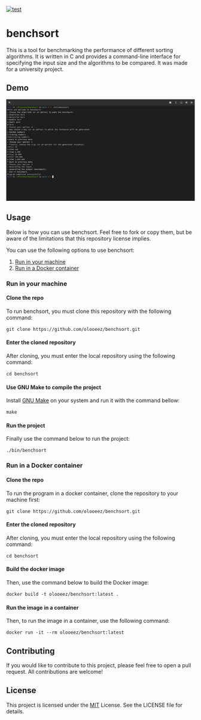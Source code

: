 [![test](https://github.com/olooeez/benchsort/actions/workflows/test.yml/badge.svg)](https://github.com/olooeez/benchsort/actions/workflows/test.yml)

# benchsort

This is a tool for benchmarking the performance of different sorting algorithms. It is written in C and provides a command-line interface for specifying the input size and the algorithms to be compared. It was made for a university project.

## Demo

![Demo of benchsort](https://raw.githubusercontent.com/olooeez/benchsort/main/img/demo.png)

## Usage

Below is how you can use benchsort. Feel free to fork or copy them, but be aware of the limitations that this repository license implies.

You can use the following options to use benchsort:

1. [Run in your machine](#run-in-your-machine)
2. [Run in a Docker container](#run-in-a-docker-container)

### Run in your machine

#### Clone the repo

To run benchsort, you must clone this repository with the following command:

```
git clone https://github.com/olooeez/benchsort.git
```

#### Enter the cloned repository

After cloning, you must enter the local repository using the following command:

```
cd benchsort
```

#### Use GNU Make to compile the project

Install [GNU Make](https://gnu.org/software/make) on your system and run it with the command bellow:

```
make
```

#### Run the project

Finally use the command below to run the project:

```
./bin/benchsort
```

### Run in a Docker container

#### Clone the repo

To run the program in a docker container, clone the repository to your machine first:

```
git clone https://github.com/olooeez/benchsort.git
```

#### Enter the cloned repository

After cloning, you must enter the local repository using the following command:

```
cd benchsort
```

#### Build the docker image

Then, use the command below to build the Docker image:

```
docker build -t olooeez/benchsort:latest .
```

#### Run the image in a container

Then, to run the image in a container, use the following command:

```
docker run -it --rm olooeez/benchsort:latest
```

## Contributing

If you would like to contribute to this project, please feel free to open a pull request. All contributions are welcome!

## License

This project is licensed under the [MIT](https://github.com/olooeez/benchsort/blob/main/LICENSE) License. See the LICENSE file for details.
